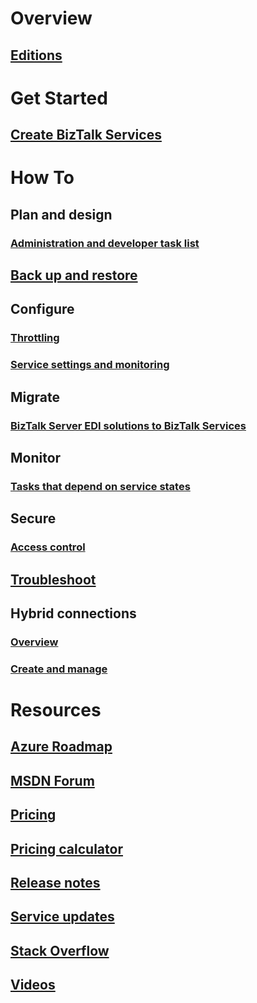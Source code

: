 # Overview
## [Editions](biztalk-editions-feature-chart.md)

# Get Started
## [Create BizTalk Services](biztalk-provision-services.md)

# How To
## Plan and design
### [Administration and developer task list](biztalk-services-administration-and-development-task-list.md)
## [Back up and restore](biztalk-backup-restore.md)
## Configure
### [Throttling](biztalk-throttling-thresholds.md)
### [Service settings and monitoring](biztalk-dashboard-monitor-scale-tabs.md)
## Migrate
### [BizTalk Server EDI solutions to BizTalk Services](biztalk-migrating-to-edi-guide.md)
## Monitor
### [Tasks that depend on service states](biztalk-service-state-chart.md)
## Secure
### [Access control](biztalk-issuer-name-issuer-key.md)
## [Troubleshoot](biztalk-troubleshoot-using-ops-logs.md)
## Hybrid connections
### [Overview](integration-hybrid-connection-overview.md)
### [Create and manage](integration-hybrid-connection-create-manage.md)

# Resources
## [Azure Roadmap](https://azure.microsoft.com/roadmap/)
## [MSDN Forum](https://social.msdn.microsoft.com/Forums/en-US/home?forum=azurebiztalksvcs)
## [Pricing](https://azure.microsoft.com/pricing/details/biztalk-services/)
## [Pricing calculator](https://azure.microsoft.com/pricing/calculator/)
## [Release notes](biztalk-release-notes.md)
## [Service updates](https://azure.microsoft.com/updates/?product=biztalk-services)
## [Stack Overflow](http://stackoverflow.com/questions/tagged/biztalk-services)
## [Videos](https://azure.microsoft.com/documentation/videos/index/?services=biztalk-services)
